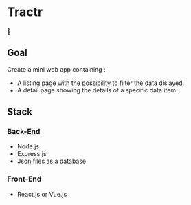 # Tractr

:muscle:
## Goal
Create a mini web app containing : 
* A listing page with the possibility to filter the data dislayed.
* A detail page showing the details of a specific data item.
  
## Stack

### Back-End
* Node.js
* Express.js
* Json files as a database

### Front-End
* React.js or Vue.js

